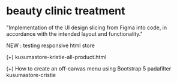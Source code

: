 # beauty clinic treatment

"Implementation of the UI design slicing from Figma into code, in accordance with the intended layout and functionality."


NEW : testing responsive html store


(+) kusumastore-kristie-all-product.html

(+) How to create an off-canvas menu using Bootstrap 5 padafilter kusumastore-cristie
